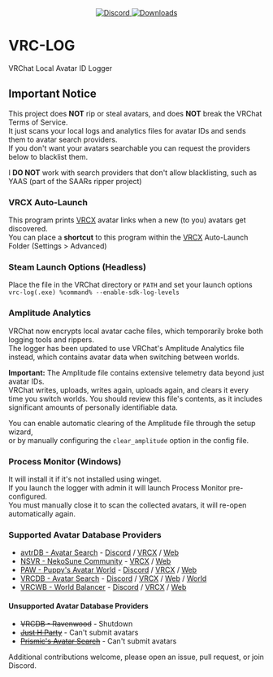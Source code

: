 <div align="center">
  <a href="https://discord.shaybox.com">
    <img alt="Discord" src="https://img.shields.io/discord/824865729445888041?color=404eed&label=Discord&logo=Discord&logoColor=FFFFFF">
  </a>
  <a href="https://github.com/shaybox/vrc-log/releases/latest">
    <img alt="Downloads" src="https://img.shields.io/github/downloads/shaybox/vrc-log/total?color=3fb950&label=Downloads&logo=github&logoColor=FFFFFF">
  </a>
</div>

# VRC-LOG

VRChat Local Avatar ID Logger

## Important Notice

This project does **NOT** rip or steal avatars, and does **NOT** break the VRChat Terms of Service.  
It just scans your local logs and analytics files for avatar IDs and sends them to avatar search providers.  
If you don't want your avatars searchable you can request the providers below to blacklist them.

I **DO NOT** work with search providers that don't allow blacklisting, such as YAAS (part of the SAARs ripper project)

### VRCX Auto-Launch

This program prints [VRCX] avatar links when a new (to you) avatars get discovered.  
You can place a **shortcut** to this program within the [VRCX] Auto-Launch Folder (Settings > Advanced)

### Steam Launch Options (Headless)

Place the file in the VRChat directory or `PATH` and set your launch options  
`vrc-log(.exe) %command% --enable-sdk-log-levels`

### Amplitude Analytics

VRChat now encrypts local avatar cache files, which temporarily broke both logging tools and rippers.  
The logger has been updated to use VRChat's Amplitude Analytics file instead, which contains avatar data when switching
between worlds.

**Important:** The Amplitude file contains extensive telemetry data beyond just avatar IDs.  
VRChat writes, uploads, writes again, uploads again, and clears it every time you switch worlds.
You should review this file's contents, as it includes significant amounts of personally identifiable data.

You can enable automatic clearing of the Amplitude file through the setup wizard,  
or by manually configuring the `clear_amplitude` option in the config file.

### Process Monitor (Windows)

It will install it if it's not installed using winget.  
If you launch the logger with admin it will launch Process Monitor pre-configured.  
You must manually close it to scan the collected avatars, it will re-open automatically again.

### Supported Avatar Database Providers

- [avtrDB - Avatar Search] - [Discord](https://discord.gg/ZxB6w2hGfU) / [VRCX](https://api.avtrdb.com/v1/avatar/search/vrcx) / [Web](https://avtrdb.com)
- [NSVR - NekoSune Community] - [VRCX](https://avtr.nekosunevr.co.uk/vrcx_search) / [Web](https://avtr.nekosunevr.co.uk)
- [PAW - Puppy's Avatar World] - [Discord](https://discord.gg/zHhs4nQYxX) / [VRCX](https://paw-api.amelia.fun/vrcx_search) / [Web](https://paw.amelia.fun)
- [VRCDB - Avatar Search] - [Discord](https://discord.gg/q427ecnUvj) / [VRCX](https://vrcx.vrcdb.com/avatars/Avatar/VRCX) / [Web](https://vrcdb.com) / [World](https://vrchat.com/home/world/wrld_1146f625-5d42-40f5-bfe7-06a7664e2796)
- [VRCWB - World Balancer] - [Discord](https://discord.gg/Uw7aAShdsp) / [VRCX](https://avatar.worldbalancer.com/vrcx_search.php) / [Web](https://avatar.worldbalancer.com/search.php)

#### Unsupported Avatar Database Providers

- ~~VRCDB - Ravenwood~~ - Shutdown
- ~~[Just H Party]~~ - Can't submit avatars
- ~~[Prismic's Avatar Search]~~ - Can't submit avatars

Additional contributions welcome, please open an issue, pull request, or join Discord.

[VRCX]: https://github.com/vrcx-team/VRCX?tab=readme-ov-file#--vrcx

[avtrDB - Avatar Search]: https://avtrdb.com

[NSVR - NekoSune Community]: https://avtr.nekosunevr.co.uk

[PAW - Puppy's Avatar World]: https://paw.amelia.fun

[VRCDB - Avatar Search]: https://vrcdb.com/

[VRCWB - World Balancer]: https://avatar.worldbalancer.com

[Just H Party]: https://avtr.just-h.party

[Prismic's Avatar Search]: https://vrchat.com/home/world/wrld_57514404-7f4e-4aee-a50a-57f55d3084bf
